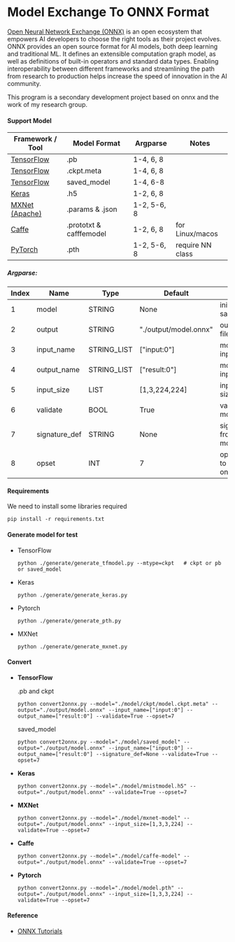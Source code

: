 # Model Exchange To ONNX Format

[Open Neural Network Exchange (ONNX)](https://onnx.ai/) is an open ecosystem that empowers AI developers to choose the right tools as their project evolves. ONNX provides an open source format for AI models, both deep learning and traditional ML. It defines an extensible computation graph model, as well as definitions of built-in operators and standard data types. Enabling interoperability between different frameworks and streamlining the path from research to production helps increase the speed of innovation in the AI community.

This program is a secondary development project based on onnx and the work of my research group.

#### Support Model

| Framework / Tool                                     | Model Format            | Argparse    | Notes            |
| ---------------------------------------------------- | ----------------------- | ----------- | ---------------- |
| [TensorFlow](https://www.tensorflow.org/)            | .pb                     | 1-4, 6, 8   |                  |
| [TensorFlow](https://www.tensorflow.org/)            | .ckpt.meta              | 1-4, 6, 8   |                  |
| [TensorFlow](https://www.tensorflow.org/)            | saved_model             | 1-4, 6-8    |                  |
| [Keras](https://github.com/keras-team/keras)         | .h5                     | 1-2, 6, 8   |                  |
| [MXNet (Apache)](http://mxnet.incubator.apache.org/) | .params & .json         | 1-2, 5-6, 8 |                  |
| [Caffe](https://github.com/BVLC/caffe)               | .prototxt & cafffemodel | 1-2, 6, 8   | for Linux/macos  |
| [PyTorch](http://pytorch.org/)                       | .pth                    | 1-2, 5-6, 8 | require NN class |

##### Argparse:

| Index | Name          | Type        | Default               | Note                           |
| ----- | ------------- | ----------- | --------------------- | ------------------------------ |
| 1     | model         | STRING      | None                  | init FP32 saved model          |
| 2     | output        | STRING      | "./output/model.onnx" | output model file              |
| 3     | input_name    | STRING_LIST | ["input:0"]           | model input_names              |
| 4     | output_name   | STRING_LIST | ["result:0"]          | model input_names              |
| 5     | input_size    | LIST        | [1,3,224,224]         | input data size                |
| 6     | validate      | BOOL        | True                  | validate onnx model            |
| 7     | signature_def | STRING      | None                  | signature_def from saved model |
| 8     | opset         | INT         | 7                     | opset version to use for onnx  |

#### Requirements

We need to install some libraries required

```
pip install -r requirements.txt
```

#### Generate model for test

- TensorFlow

  ```
  python ./generate/generate_tfmodel.py --mtype=ckpt   # ckpt or pb or saved_model
  ```

- Keras

  ```
  python ./generate/generate_keras.py
  ```

- Pytorch

  ```
  python ./generate/generate_pth.py
  ```

- MXNet

  ```
  python ./generate/generate_mxnet.py
  ```

#### Convert

- **TensorFlow**

  .pb and ckpt

  ```
  python convert2onnx.py --model="./model/ckpt/model.ckpt.meta" --output="./output/model.onnx" --input_name=["input:0"] --output_name=["result:0"] --validate=True --opset=7
  ```

  saved_model

  ```
  python convert2onnx.py --model="./model/saved_model" --output="./output/model.onnx" --input_name=["input:0"] --output_name=["result:0"] --signature_def=None --validate=True --opset=7
  ```

- **Keras**

  ```
  python convert2onnx.py --model="./model/mnistmodel.h5" --output="./output/model.onnx" --validate=True --opset=7
  ```

- **MXNet**

  ```
  python convert2onnx.py --model="./model/mxnet-model" --output="./output/model.onnx" --input_size=[1,3,3,224] --validate=True --opset=7
  ```

- **Caffe**

  ```
  python convert2onnx.py --model="./model/caffe-model" --output="./output/model.onnx" --validate=True --opset=7
  ```

- **Pytorch**

  ```
  python convert2onnx.py --model="./model/model.pth" --output="./output/model.onnx" --input_size=[1,3,3,224] --validate=True --opset=7
  ```

#### Reference

- [ONNX Tutorials](https://github.com/onnx/tutorials)